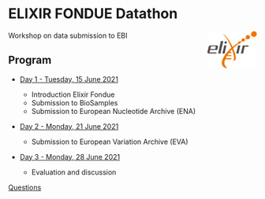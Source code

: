 # ELIXIR FONDUE Datathon 

<img align="right" src="images/logo_elixir.png" width="100"/>

Workshop on data submission to EBI

## Program
* [Day 1 - Tuesday, 15 June 2021](day_1.md)

  * Introduction Elixir Fondue
  * Submission to BioSamples
  * Submission to European Nucleotide Archive (ENA)
  

* [Day 2 - Monday, 21 June 2021](day_2.md)

  * Submission to European Variation Archive (EVA)

* [Day 3 - Monday, 28 June 2021](day_3.md)

  * Evaluation and discussion


  
[Questions](../../../issues)

